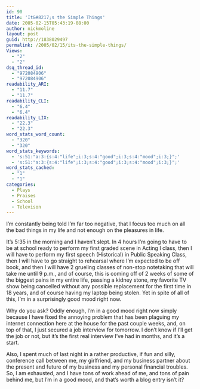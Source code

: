 ```yaml
---
id: 90
title: 'It&#8217;s the Simple Things'
date: 2005-02-15T05:43:19-08:00
author: nickmoline
layout: post
guid: http://1838029497
permalink: /2005/02/15/its-the-simple-things/
Views:
  - "2"
  - "2"
dsq_thread_id:
  - "972084906"
  - "972084906"
readability_ARI:
  - "11.7"
  - "11.7"
readability_CLI:
  - "6.4"
  - "6.4"
readability_LIX:
  - "22.3"
  - "22.3"
word_stats_word_count:
  - "320"
  - "320"
word_stats_keywords:
  - 's:51:"a:3:{s:4:"life";i:3;s:4:"good";i:3;s:4:"mood";i:3;}";'
  - 's:51:"a:3:{s:4:"life";i:3;s:4:"good";i:3;s:4:"mood";i:3;}";'
word_stats_cached:
  - "1"
  - "1"
categories:
  - Plays
  - Praises
  - School
  - Televison
---
```

I&#8217;m constantly being told I&#8217;m far too negative, that I focus too much on all the bad things in my life and not enough on the pleasures in life.

It&#8217;s 5:35 in the morning and I haven&#8217;t slept. In 4 hours I&#8217;m going to have to be at school ready to perform my first graded scene in Acting I class, then I will have to perform my first speech (Historical) in Public Speaking Class, then I will have to go straight to rehearsal where I&#8217;m expected to be off book, and then I will have 2 grueling classes of non-stop notetaking that will take me until 9 p.m., and of course, this is coming off of 2 weeks of some of the biggest pains in my entire life, passing a kidney stone, my favorite TV show being cancelled without any possible replacement for the first time in 18 years, and of course having my laptop being stolen. Yet in spite of all of this, I&#8217;m in a surprisingly good mood right now.

<!--more-->

Why do you ask? Oddly enough, I&#8217;m in a good mood right now simply because I have fixed the annoying problem that has been plaguing my internet connection here at the house for the past couple weeks, and, on top of that, I just secured a job interview for tomorrow. I don&#8217;t know if I&#8217;ll get the job or not, but it&#8217;s the first real interview I&#8217;ve had in months, and it&#8217;s a start.

Also, I spent much of last night in a rather productive, if fun and silly, conference call between me, my girlfriend, and my business partner about the present and future of my business and my personal financial troubles. So, I am exhausted, and I have tons of work ahead of me, and tons of pain behind me, but I&#8217;m in a good mood, and that&#8217;s worth a blog entry isn&#8217;t it?